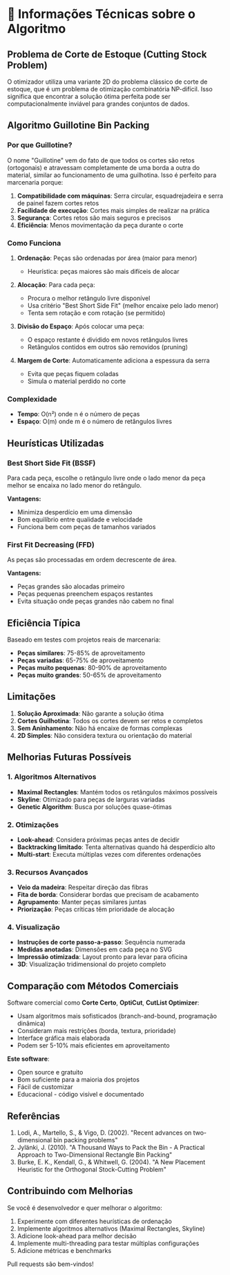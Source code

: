 # 🧮 Informações Técnicas sobre o Algoritmo

## Problema de Corte de Estoque (Cutting Stock Problem)

O otimizador utiliza uma variante 2D do problema clássico de corte de estoque, que é um problema de otimização combinatória NP-difícil. Isso significa que encontrar a solução ótima perfeita pode ser computacionalmente inviável para grandes conjuntos de dados.

## Algoritmo Guillotine Bin Packing

### Por que Guillotine?

O nome "Guillotine" vem do fato de que todos os cortes são retos (ortogonais) e atravessam completamente de uma borda a outra do material, similar ao funcionamento de uma guilhotina. Isso é perfeito para marcenaria porque:

1. **Compatibilidade com máquinas**: Serra circular, esquadrejadeira e serra de painel fazem cortes retos
2. **Facilidade de execução**: Cortes mais simples de realizar na prática
3. **Segurança**: Cortes retos são mais seguros e precisos
4. **Eficiência**: Menos movimentação da peça durante o corte

### Como Funciona

1. **Ordenação**: Peças são ordenadas por área (maior para menor)
   - Heurística: peças maiores são mais difíceis de alocar

2. **Alocação**: Para cada peça:
   - Procura o melhor retângulo livre disponível
   - Usa critério "Best Short Side Fit" (melhor encaixe pelo lado menor)
   - Tenta sem rotação e com rotação (se permitido)

3. **Divisão do Espaço**: Após colocar uma peça:
   - O espaço restante é dividido em novos retângulos livres
   - Retângulos contidos em outros são removidos (pruning)

4. **Margem de Corte**: Automaticamente adiciona a espessura da serra
   - Evita que peças fiquem coladas
   - Simula o material perdido no corte

### Complexidade

- **Tempo**: O(n²) onde n é o número de peças
- **Espaço**: O(m) onde m é o número de retângulos livres

## Heurísticas Utilizadas

### Best Short Side Fit (BSSF)

Para cada peça, escolhe o retângulo livre onde o lado menor da peça melhor se encaixa no lado menor do retângulo.

**Vantagens:**
- Minimiza desperdício em uma dimensão
- Bom equilíbrio entre qualidade e velocidade
- Funciona bem com peças de tamanhos variados

### First Fit Decreasing (FFD)

As peças são processadas em ordem decrescente de área.

**Vantagens:**
- Peças grandes são alocadas primeiro
- Peças pequenas preenchem espaços restantes
- Evita situação onde peças grandes não cabem no final

## Eficiência Típica

Baseado em testes com projetos reais de marcenaria:

- **Peças similares**: 75-85% de aproveitamento
- **Peças variadas**: 65-75% de aproveitamento
- **Peças muito pequenas**: 80-90% de aproveitamento
- **Peças muito grandes**: 50-65% de aproveitamento

## Limitações

1. **Solução Aproximada**: Não garante a solução ótima
2. **Cortes Guilhotina**: Todos os cortes devem ser retos e completos
3. **Sem Aninhamento**: Não há encaixe de formas complexas
4. **2D Simples**: Não considera textura ou orientação do material

## Melhorias Futuras Possíveis

### 1. Algoritmos Alternativos

- **Maximal Rectangles**: Mantém todos os retângulos máximos possíveis
- **Skyline**: Otimizado para peças de larguras variadas
- **Genetic Algorithm**: Busca por soluções quase-ótimas

### 2. Otimizações

- **Look-ahead**: Considera próximas peças antes de decidir
- **Backtracking limitado**: Tenta alternativas quando há desperdício alto
- **Multi-start**: Executa múltiplas vezes com diferentes ordenações

### 3. Recursos Avançados

- **Veio da madeira**: Respeitar direção das fibras
- **Fita de borda**: Considerar bordas que precisam de acabamento
- **Agrupamento**: Manter peças similares juntas
- **Priorização**: Peças críticas têm prioridade de alocação

### 4. Visualização

- **Instruções de corte passo-a-passo**: Sequência numerada
- **Medidas anotadas**: Dimensões em cada peça no SVG
- **Impressão otimizada**: Layout pronto para levar para oficina
- **3D**: Visualização tridimensional do projeto completo

## Comparação com Métodos Comerciais

Software comercial como **Corte Certo**, **OptiCut**, **CutList Optimizer**:

- Usam algoritmos mais sofisticados (branch-and-bound, programação dinâmica)
- Consideram mais restrições (borda, textura, prioridade)
- Interface gráfica mais elaborada
- Podem ser 5-10% mais eficientes em aproveitamento

**Este software**:
- Open source e gratuito
- Bom suficiente para a maioria dos projetos
- Fácil de customizar
- Educacional - código visível e documentado

## Referências

1. Lodi, A., Martello, S., & Vigo, D. (2002). "Recent advances on two-dimensional bin packing problems"
2. Jylänki, J. (2010). "A Thousand Ways to Pack the Bin - A Practical Approach to Two-Dimensional Rectangle Bin Packing"
3. Burke, E. K., Kendall, G., & Whitwell, G. (2004). "A New Placement Heuristic for the Orthogonal Stock-Cutting Problem"

## Contribuindo com Melhorias

Se você é desenvolvedor e quer melhorar o algoritmo:

1. Experimente com diferentes heurísticas de ordenação
2. Implemente algoritmos alternativos (Maximal Rectangles, Skyline)
3. Adicione look-ahead para melhor decisão
4. Implemente multi-threading para testar múltiplas configurações
5. Adicione métricas e benchmarks

Pull requests são bem-vindos!


